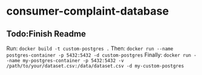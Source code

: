 # consumer-complaint-database
## Todo:Finish Readme
Run:
``` docker build -t custom-postgres . ```
Then:
```docker run --name postgres-container -p 5432:5432 -d custom-postgres```
Finally:
```docker run --name my-postgres-container -p 5432:5432 -v /path/to/your/dataset.csv:/data/dataset.csv -d my-custom-postgres```
